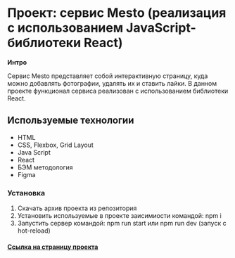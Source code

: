 # Проект: сервис Mesto (реализация с использованием JavaScript-библиотеки React)

**Интро**

Сервис Mesto представляет собой интерактивную страницу, куда можно добавлять фотографии, удалять их и ставить лайки. В данном проекте функционал сервиса реализован с использованием библиотеки React.

## Используемые технологии
* HTML
* CSS, Flexbox, Grid Layout
* Java Script
* React
* БЭМ методология
* Figma

### Установка

1. Скачать архив проекта из репозитория
2. Установить используемые в проекте заисимиости командой: npm i
3. Запустить сервер командой: npm run start или npm run dev (запуск с hot-reload)

#### [Ссылка на страницу проекта](https://dmitry-lab.github.io/mesto-react/)
